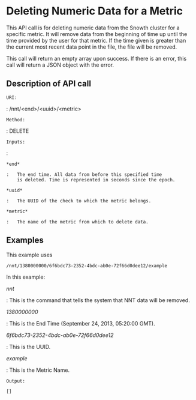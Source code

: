 Deleting Numeric Data for a Metric
==================================

This API call is for deleting numeric data from the Snowth cluster for a
specific metric. It will remove data from the beginning of time up until
the time provided by the user for that metric. If the time given is
greater than the current most recent data point in the file, the file
will be removed.

This call will return an empty array upon success. If there is an error,
this call will return a JSON object with the error.

Description of API call
-----------------------

`URI:`

:   /nnt/&lt;end&gt;/&lt;uuid&gt;/&lt;metric&gt;

`Method:`

:   DELETE

`Inputs:`

:   

    *end*

    :   The end time. All data from before this specified time
        is deleted. Time is represented in seconds since the epoch.

    *uuid*

    :   The UUID of the check to which the metric belongs.

    *metric*

    :   The name of the metric from which to delete data.

Examples
--------

This example uses

    /nnt/1380000000/6f6bdc73-2352-4bdc-ab0e-72f66d0dee12/example

In this example:

*nnt*

:   This is the command that tells the system that NNT data will
    be removed.

*1380000000*

:   This is the End Time (September 24, 2013, 05:20:00 GMT).

*6f6bdc73-2352-4bdc-ab0e-72f66d0dee12*

:   This is the UUID.

*example*

:   This is the Metric Name.

`Output:`

    []
